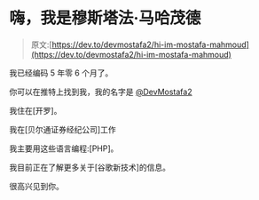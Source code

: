# 嗨，我是穆斯塔法·马哈茂德

> 原文:[https://dev.to/devmostafa2/hi-im-mostafa-mahmoud](https://dev.to/devmostafa2/hi-im-mostafa-mahmoud)

我已经编码 5 年零 6 个月了。

你可以在推特上找到我，我的名字是 [@DevMostafa2](https://twitter.com/DevMostafa2)

我住在[开罗]。

我在[贝尔通证券经纪公司]工作

我主要用这些语言编程:[PHP]。

我目前正在了解更多关于[谷歌新技术]的信息。

很高兴见到你。